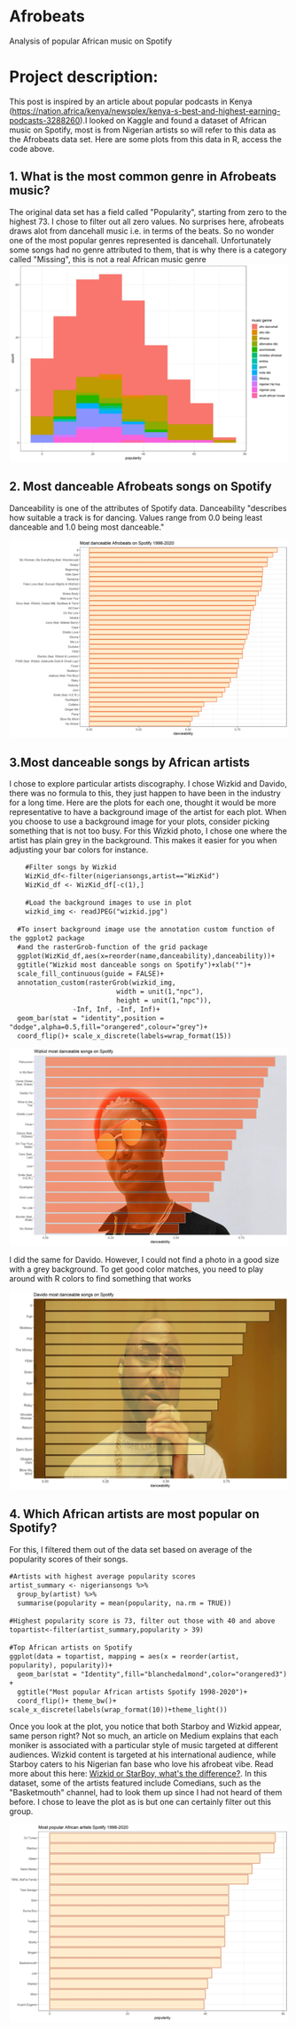 # Afrobeats
Analysis of popular African music on Spotify
# Project description: 
This post is inspired by an article about popular podcasts in Kenya (https://nation.africa/kenya/newsplex/kenya-s-best-and-highest-earning-podcasts-3288260).I looked on Kaggle and found a dataset of African music on Spotify, most is from Nigerian artists so will refer to this data as the Afrobeats data set. Here are some plots from this data in R, access the code above. 

## 1. What is the most common genre in Afrobeats music?
The original data set has a field called "Popularity", starting from zero to the highest 73. I chose to filter out all zero values. 
No surprises here, afrobeats draws alot from dancehall music i.e. in terms of the beats. So no wonder one of the most popular genres represented is dancehall. 
Unfortunately some songs had no genre attributed to them, that is why there is a category called "Missing", this is not a real African music genre
![Popular songs histogram](popsonghistogram.jpg)

## 2. Most danceable Afrobeats songs on Spotify 
Danceability is one of the attributes of Spotify data. Danceability "describes how suitable a track is for dancing. Values range from 0.0 being least danceable and 1.0 being most danceable." 

![Most danceable songs](danceabilityplot.jpg)

## 3.Most danceable songs by African artists 
I chose to explore particular artists discography. I chose Wizkid and Davido, there was no formula to this, they just happen to have been in the industry for a long time. 
Here are the plots for each one, thought it would be more representative to have a background image of the artist for each plot. When you choose to use a background image for your plots, consider picking something that is not too busy. For this Wizkid photo, I chose one where the artist has plain grey in the background. This makes it easier for you when adjusting your bar colors for instance.

        #Filter songs by Wizkid
        WizKid_df<-filter(nigeriansongs,artist=="WizKid")
        WizKid_df <- WizKid_df[-c(1),] 

        #Load the background images to use in plot
        wizkid_img <- readJPEG("wizkid.jpg")

      #To insert background image use the annotation custom function of the ggplot2 package 
      #and the rasterGrob-function of the grid package
      ggplot(WizKid_df,aes(x=reorder(name,danceability),danceability))+ 
      ggtitle("Wizkid most danceable songs on Spotify")+xlab("")+
      scale_fill_continuous(guide = FALSE)+
      annotation_custom(rasterGrob(wizkid_img, 
                               width = unit(1,"npc"), 
                               height = unit(1,"npc")), 
                    -Inf, Inf, -Inf, Inf)+
      geom_bar(stat = "identity",position = "dodge",alpha=0.5,fill="orangered",colour="grey")+ 
      coord_flip()+ scale_x_discrete(labels=wrap_format(15))

![Wizkid's most danceable songs on Spotify](wizkidgraph.jpg)

I did the same for Davido. However, I could not find a photo in a good size with a grey background. To get good color matches, you need to play around with R colors to find something that works 

![Davido's most danceable songs on Spotify](davidograph.jpg)

## 4. Which African artists are most popular on Spotify?
For this, I filtered them out of the data set based on average of the popularity scores of their songs.

```
#Artists with highest average popularity scores
artist_summary <- nigeriansongs %>%
  group_by(artist) %>%
  summarise(popularity = mean(popularity, na.rm = TRUE))

#Highest popularity score is 73, filter out those with 40 and above
topartist<-filter(artist_summary,popularity > 39)

#Top African artists on Spotify
ggplot(data = topartist, mapping = aes(x = reorder(artist, popularity), popularity))+ 
  geom_bar(stat = "Identity",fill="blanchedalmond",color="orangered3") + 
  ggtitle("Most popular African artists Spotify 1998-2020")+
  coord_flip()+ theme_bw()+ scale_x_discrete(labels(wrap_format(10))+theme_light())

```
Once you look at the plot, you notice that both Starboy and Wizkid appear, same person right? Not so much, an article on Medium explains that each moniker is associated with a particular style of music targeted at different audiences. Wizkid content is targeted at his international audience, while Starboy caters to his Nigerian fan base who love his afrobeat vibe. Read more about this here: [Wizkid or StarBoy, what's the difference?](https://medium.com/@txt_mag/wizkid-or-starboy-whats-the-difference-48000d7a846b). In this dataset, some of the artists featured include Comedians, such as the "Basketmouth" channel, had to look them up since I had not heard of them before. I chose to leave the plot as is but one can certainly filter out this group. 

![Most popular African artists on Spotify](topartist.jpg)




